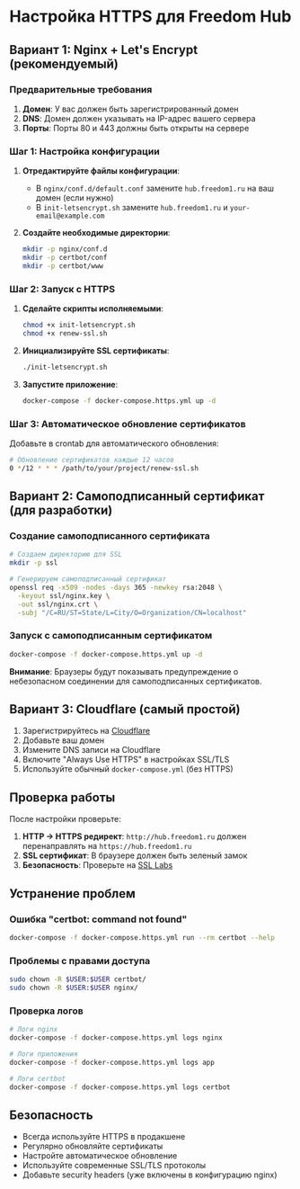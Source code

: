  # Настройка HTTPS для Freedom Hub

## Вариант 1: Nginx + Let's Encrypt (рекомендуемый)

### Предварительные требования

1. **Домен**: У вас должен быть зарегистрированный домен
2. **DNS**: Домен должен указывать на IP-адрес вашего сервера
3. **Порты**: Порты 80 и 443 должны быть открыты на сервере

### Шаг 1: Настройка конфигурации

1. **Отредактируйте файлы конфигурации**:
   - В `nginx/conf.d/default.conf` замените `hub.freedom1.ru` на ваш домен (если нужно)
   - В `init-letsencrypt.sh` замените `hub.freedom1.ru` и `your-email@example.com`

2. **Создайте необходимые директории**:
   ```bash
   mkdir -p nginx/conf.d
   mkdir -p certbot/conf
   mkdir -p certbot/www
   ```

### Шаг 2: Запуск с HTTPS

1. **Сделайте скрипты исполняемыми**:
   ```bash
   chmod +x init-letsencrypt.sh
   chmod +x renew-ssl.sh
   ```

2. **Инициализируйте SSL сертификаты**:
   ```bash
   ./init-letsencrypt.sh
   ```

3. **Запустите приложение**:
   ```bash
   docker-compose -f docker-compose.https.yml up -d
   ```

### Шаг 3: Автоматическое обновление сертификатов

Добавьте в crontab для автоматического обновления:
```bash
# Обновление сертификатов каждые 12 часов
0 */12 * * * /path/to/your/project/renew-ssl.sh
```

## Вариант 2: Самоподписанный сертификат (для разработки)

### Создание самоподписанного сертификата

```bash
# Создаем директорию для SSL
mkdir -p ssl

# Генерируем самоподписанный сертификат
openssl req -x509 -nodes -days 365 -newkey rsa:2048 \
  -keyout ssl/nginx.key \
  -out ssl/nginx.crt \
  -subj "/C=RU/ST=State/L=City/O=Organization/CN=localhost"
```

### Запуск с самоподписанным сертификатом

```bash
docker-compose -f docker-compose.https.yml up -d
```

**Внимание**: Браузеры будут показывать предупреждение о небезопасном соединении для самоподписанных сертификатов.

## Вариант 3: Cloudflare (самый простой)

1. Зарегистрируйтесь на [Cloudflare](https://cloudflare.com)
2. Добавьте ваш домен
3. Измените DNS записи на Cloudflare
4. Включите "Always Use HTTPS" в настройках SSL/TLS
5. Используйте обычный `docker-compose.yml` (без HTTPS)

## Проверка работы

После настройки проверьте:

1. **HTTP → HTTPS редирект**: `http://hub.freedom1.ru` должен перенаправлять на `https://hub.freedom1.ru`
2. **SSL сертификат**: В браузере должен быть зеленый замок
3. **Безопасность**: Проверьте на [SSL Labs](https://www.ssllabs.com/ssltest/)

## Устранение проблем

### Ошибка "certbot: command not found"
```bash
docker-compose -f docker-compose.https.yml run --rm certbot --help
```

### Проблемы с правами доступа
```bash
sudo chown -R $USER:$USER certbot/
sudo chown -R $USER:$USER nginx/
```

### Проверка логов
```bash
# Логи nginx
docker-compose -f docker-compose.https.yml logs nginx

# Логи приложения
docker-compose -f docker-compose.https.yml logs app

# Логи certbot
docker-compose -f docker-compose.https.yml logs certbot
```

## Безопасность

- Всегда используйте HTTPS в продакшене
- Регулярно обновляйте сертификаты
- Настройте автоматическое обновление
- Используйте современные SSL/TLS протоколы
- Добавьте security headers (уже включены в конфигурацию nginx)
